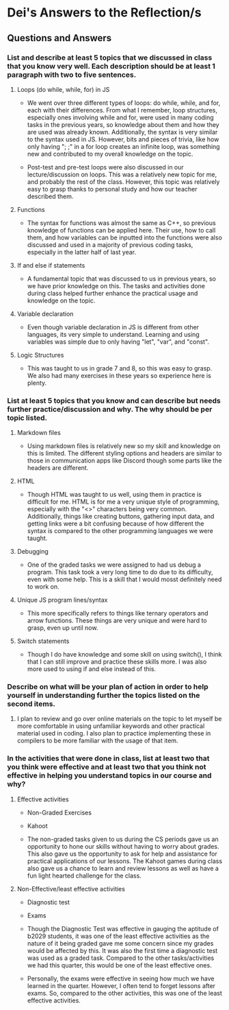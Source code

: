 # Dei's Answers to the Reflection/s

## Questions and Answers

### **List and describe at least 5 topics that we discussed in class that you know very well. Each description should be at least 1 paragraph with two to five sentences.**
1. Loops (do while, while, for) in JS 
    - We went over three different types of loops: do while, while, and for, each with their differences. From what I remember, loop structures, especially ones involving while and for, were used in many coding tasks in the previous years, so knowledge about them and how they are used was already known. Additionally, the syntax is very similar to the syntax used in JS. However, bits and pieces of trivia, like how only having "; ;" in a for loop creates an infinite loop, was something new and contributed to my overall knowledge on the topic. 
        
    - Post-test and pre-test loops were also discussed in our lecture/discussion on loops. This was a relatively new topic for me, and probably the rest of the class. However, this topic was relatively easy to grasp thanks to personal study and how our teacher described them. 
    
2. Functions 
    - The syntax for functions was almost the same as C++, so previous knowledge of functions can be applied here. Their use, how to call them, and how variables can be inputted into the functions were also discussed and used in a majority of previous coding tasks, especially in the latter half of last year.

3. If and else if statements
    - A fundamental topic that was discussed to us in previous years, so we have prior knowledge on this. The tasks and activities done during class helped further enhance the practical usage and knowledge on the topic.

4. Variable declaration
    - Even though variable declaration in JS is different from other languages, its very simple to understand. Learning and using variables was simple due to only having "let", "var", and "const".

5. Logic Structures
    - This was taught to us in grade 7 and 8, so this was easy to grasp. We also had many exercises in these years so experience here is plenty.

### **List at least 5 topics that you know and can describe but needs further practice/discussion and why.  The why should be per topic listed.**

1. Markdown files
    - Using markdown files is relatively new so my skill and knowledge on this is limited. The different styling options and headers are similar to those in communication apps like Discord though some parts like the headers are different.

2. HTML 
    - Though HTML was taught to us well, using them in practice is difficult for me. HTML is for me a very unique style of programming, especially with the "<>" characters being very common. Additionally, things like creating buttons, gathering input data, and getting links were a bit confusing because of how different the syntax is compared to the other programming languages we were taught.

3. Debugging 
    - One of the graded tasks we were assigned to had us debug a program. This task took a very long time to do due to its difficulty, even with some help. This is a skill that I would mosst definitely need to work on.

4. Unique JS program lines/syntax
    - This more specifically refers to things like ternary operators and arrow functions. These things are very unique and were hard to grasp, even up until now.

5. Switch statements
    - Though I do have knowledge and some skill on using switch(), I think that I can still improve and practice these skills more. I was also more used to using if and else instead of this.

### **Describe on what will be your plan of action in order to help yourself in understanding further the topics listed on the second items.**

1. I plan to review and go over online materials on the topic to let myself be more comfortable in using unfamiliar keywords and other practical material used in coding. I also plan to practice implementing these in compilers to be more familiar with the usage of that item.

### **In the activities that were done in class, list at least two that you think were effective and at least two that you think not effective in helping you understand topics in our course and why?**

1. Effective activities
    - Non-Graded Exercises
    - Kahoot

    - The non-graded tasks given to us during the CS periods gave us an opportunity to hone our skills without having to worry about grades. This also gave us the opportunity to ask for help and assistance for practical applications of our lessons. The Kahoot games during class also gave us a chance to learn and review lessons as well as have a fun light hearted challenge for the class.

2. Non-Effective/least effective activities
    - Diagnostic test
    - Exams

    - Though the Diagnostic Test was effective in gauging the aptitude of b2029 students, it was one of the least effective activities as the nature of it being graded gave me some concern since my grades would be affected by this. It was also the first time a diagnostic test was used as a graded task. Compared to the other tasks/activities we had this quarter, this would be one of the least effective ones.

    - Personally, the exams were effective in seeing how much we have learned in the quarter. However, I often tend to forget lessons after exams. So, compared to the other activities, this was one of the least effective activities.
